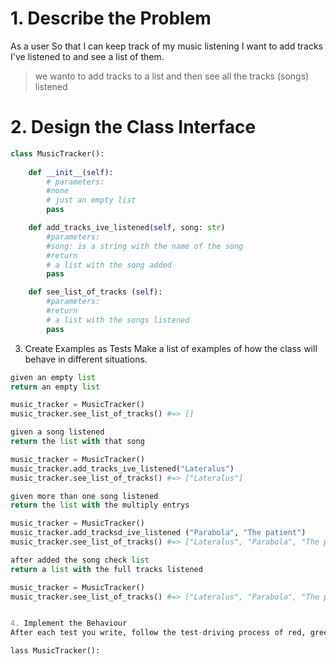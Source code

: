 # 1. Describe the Problem

As a user
So that I can keep track of my music listening
I want to add tracks I've listened to and see a list of them.

>we wanto to add tracks to a list and then see all the tracks (songs) listened


# 2. Design the Class Interface
``` python 
class MusicTracker():
    
    def __init__(self):
        # parameters:
        #none
        # just an empty list
        pass

    def add_tracks_ive_listened(self, song: str)
        #parameters:
        #song: is a string with the name of the song
        #return
        # a list with the song added
        pass

    def see_list_of_tracks (self):
        #parameters:
        #return
        # a list with the songs listened
        pass
```
3. Create Examples as Tests
Make a list of examples of how the class will behave in different situations.
```python
given an empty list
return an empty list

music_tracker = MusicTracker()
music_tracker.see_list_of_tracks() #=> []

given a song listened
return the list with that song

music_tracker = MusicTracker()
music_tracker.add_tracks_ive_listened("Lateralus")
music_tracker.see_list_of_tracks() #=> ["Lateralus"]

given more than one song listened
return the list with the multiply entrys

music_tracker = MusicTracker()
music_tracker.add_tracksd_ive_listened ("Parabola", "The patient")  
music_tracker.see_list_of_tracks() #=> ["Lateralus", "Parabola", "The patient"] is possible to add two srings at the same time or one by one? i will try 

after added the song check list
return a list with the full tracks listened

music_tracker = MusicTracker()
music_tracker.see_list_of_tracks() #=> ["Lateralus", "Parabola", "The patient"] not sure if really necesary 


4. Implement the Behaviour
After each test you write, follow the test-driving process of red, green, refactor to implement the behaviour.

lass MusicTracker():
    
   
